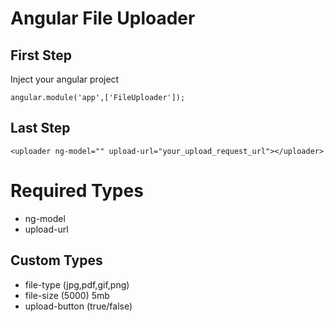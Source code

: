 # Angular File Uploader

## First Step

Inject your angular project

```
angular.module('app',['FileUploader']);

```

## Last Step

```
<uploader ng-model="" upload-url="your_upload_request_url"></uploader>

```

# Required Types

* ng-model
* upload-url

## Custom Types

 * file-type (jpg,pdf,gif,png)
 * file-size (5000) 5mb
 * upload-button (true/false)


